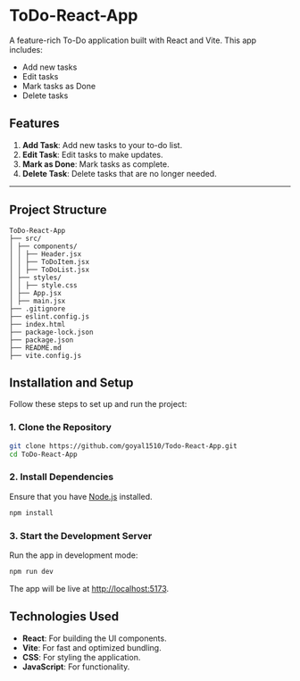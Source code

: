 
# ToDo-React-App

A feature-rich To-Do application built with React and Vite. This app includes:
- Add new tasks
- Edit tasks
- Mark tasks as Done
- Delete tasks

## Features

1. **Add Task**: Add new tasks to your to-do list.
2. **Edit Task**: Edit tasks to make updates.
3. **Mark as Done**: Mark tasks as complete.
4. **Delete Task**: Delete tasks that are no longer needed.

---

## Project Structure

```
ToDo-React-App 
├── src/ 
│ ├── components/ 
│ │ ├── Header.jsx 
│ │ ├── ToDoItem.jsx 
│ │ ├── ToDoList.jsx 
│ ├── styles/ 
│ │ ├── style.css 
│ ├── App.jsx 
│ ├── main.jsx 
├── .gitignore 
├── eslint.config.js 
├── index.html 
├── package-lock.json 
├── package.json 
├── README.md
├── vite.config.js
```

## Installation and Setup

Follow these steps to set up and run the project:

### 1. Clone the Repository
```bash
git clone https://github.com/goyal1510/Todo-React-App.git
cd ToDo-React-App
```

### 2. Install Dependencies
Ensure that you have [Node.js](https://nodejs.org/) installed.
```bash
npm install
```

### 3. Start the Development Server
Run the app in development mode:
```bash
npm run dev
```

The app will be live at [http://localhost:5173](http://localhost:5173).


## Technologies Used

- **React**: For building the UI components.
- **Vite**: For fast and optimized bundling.
- **CSS**: For styling the application.
- **JavaScript**: For functionality.
